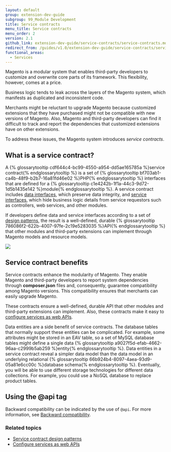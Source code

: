 ```yaml
---
layout: default
group: extension-dev-guide
subgroup: 99_Module Development
title: Service contracts
menu_title: Service contracts
menu_order: 2
version: 2.1
github_link: extension-dev-guide/service-contracts/service-contracts.md
redirect_from: /guides/v1.0/extension-dev-guide/service-contracts/service-contracts.html
functional_areas:
  - Services
---
```


<p>Magento is a modular system that enables third-party developers to customize and overwrite core parts of its framework. This flexibility, however, comes at a price.</p>
<p>Business logic tends to leak across the layers of the Magento system, which manifests as duplicated and inconsistent code.</p>
<p>Merchants might be reluctant to upgrade Magento because customized extensions that they have purchased might not be compatible with new versions of Magento.
   Also, Magento and third-party developers can find it difficult to track and report the dependencies that customized extensions have on other extensions.
</p>
<p>To address these issues, the Magento system introduces <i>service contracts</i>.</p>
<h2 id="what-is-msc">What is a service contract?</h2>
<p>A {% glossarytooltip cdf644c4-bc99-4550-a954-dd5ae165785a %}service contract{% endglossarytooltip %} is a set of {% glossarytooltip bf703ab1-ca4b-48f9-b2b7-16a81fd46e02 %}PHP{% endglossarytooltip %} interfaces that are defined for a {% glossarytooltip c1e4242b-1f1a-44c3-9d72-1d5b1435e142 %}module{% endglossarytooltip %}.
   A service contract includes <a href="{{page.baseurl}}/extension-dev-guide/service-contracts/design-patterns.html#data-interfaces">data interfaces</a>, which preserve data integrity, and <a href="{{page.baseurl}}/extension-dev-guide/service-contracts/design-patterns.html#service-interfaces">service interfaces</a>, which hide business logic details from service requestors such as controllers, web services, and other modules.
</p>
<p>If developers define data and service interfaces according to a set of <a href="{{page.baseurl}}/extension-dev-guide/service-contracts/design-patterns.html">design patterns</a>, the result is a well-defined, durable {% glossarytooltip 786086f2-622b-4007-97fe-2c19e5283035 %}API{% endglossarytooltip %} that other modules and third-party extensions can implement through Magento models and resource models.
</p>
<p><img src="{{ site.baseurl}}/common/images/msc.jpg"/></p>
<h2 id="msc-benefits">Service contract benefits</h2>
<p>Service contracts enhance the modularity of Magento. They enable Magento and third-party developers to report system dependencies through <b>composer.json</b> files and, consequently, guarantee compatibility among Magento versions. This compatibility ensures that merchants can easily upgrade Magento.</p>
<p>These contracts ensure a well-defined, durable API that other modules and third-party extensions can implement. Also, these contracts make it easy to <a href="{{page.baseurl}}/extension-dev-guide/service-contracts/service-to-web-service.html">configure services as web APIs</a>.
</p>
<p>Data entities are a side benefit of service contracts.
   The database tables that normally support these entities can be complicated.
   For example, some attributes might be stored in an EAV table, so a set of MySQL database tables might define a single data {% glossarytooltip a9027f5d-efab-4662-96aa-c2999b5ab259 %}entity{% endglossarytooltip %}.
   Data entities in a service contract reveal a simpler data model than the data model in an underlying relational {% glossarytooltip 66b924b4-8097-4aea-93d9-05a81e6cc00c %}database schema{% endglossarytooltip %}.
   Eventually, you will be able to use different storage technologies for different data collections. For example, you could use a NoSQL database to replace product tables.
</p>

## Using the @api tag

Backward compatibility can be indicated by the use of `@api`. For more information, see <a href="{{page.baseurl}}/extension-dev-guide/backward-compatibility.html">Backward compatibility</a>.

<h3 id="related-topics">Related topics</h3>
<ul>
   <li><a href="{{page.baseurl}}/extension-dev-guide/service-contracts/design-patterns.html">Service contract design patterns</a></li>
   <li><a href="{{page.baseurl}}/extension-dev-guide/service-contracts/service-to-web-service.html">Configure services as web APIs</a>
   </li>
</ul>
